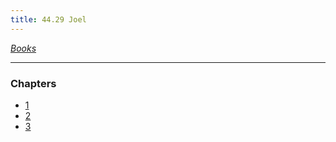 ```yaml
---
title: 44.29 Joel
---
```

  
*[Books](../_index.md)*  
  
---  
  
### Chapters  
- [1](./Joel%201.md)  
- [2](./Joel%202.md)  
- [3](./Joel%203.md)  
